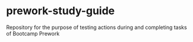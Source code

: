 # prework-study-guide

Repository for the purpose of testing actions during and completing tasks of Bootcamp Prework